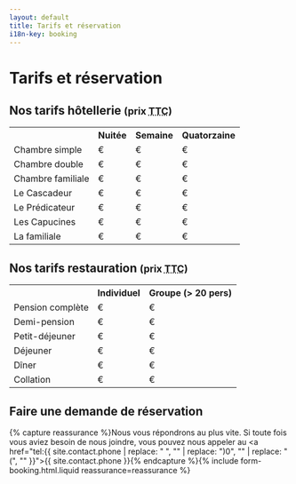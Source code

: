 ```yaml
---
layout: default
title: Tarifs et réservation
i18n-key: booking
---
```

# Tarifs et réservation

## Nos tarifs hôtellerie <small>(prix <abbr title="Toutes Taxes Comprises">TTC</abbr>)</small> 

<table>
<tbody><tr>
<th></th>
<th>Nuitée</th>
<th>Semaine</th>
<th>Quatorzaine</th>
</tr>
<tr>
<td>Chambre simple</td>
<td>€</td>
<td>€</td>
<td>€</td>
</tr>
<tr>
<td>Chambre double</td>
<td> €</td>
<td>€</td>
<td>€</td>
</tr>
<tr>
<td>Chambre familiale</td>
<td> €</td>
<td>€</td>
<td>€</td>
</tr>
<tr>
<td>Le Cascadeur</td>
<td> €</td>
<td>€</td>
<td>€</td>
</tr>
<tr>
<td>Le Prédicateur</td>
<td> €</td>
<td>€</td>
<td>€</td>
</tr>
<tr>
<td>Les Capucines</td>
<td> €</td>
<td>€</td>
<td>€</td>
</tr>
<tr>
<td>La familiale</td>
<td> €</td>
<td>€</td>
<td>€</td>
</tr>
</tbody></table>

## Nos tarifs restauration <small>(prix <abbr title="Toutes Taxes Comprises">TTC</abbr>)</small> 

<table>
<tbody><tr>
<th></th>
<th>Individuel</th>
<th>Groupe (> 20 pers)</th>
</tr>
<tr>
<td>Pension complète</td>
<td>€</td>
<td>€</td>
</tr>
<tr>
<td>Demi-pension</td>
<td> €</td>
<td>€</td>
</tr>
<tr>
<td>Petit-déjeuner</td>
<td> €</td>
<td>€</td>
</tr>
<tr>
<td>Déjeuner</td>
<td> €</td>
<td>€</td>
</tr>
<tr>
<td>Dîner</td>
<td> €</td>
<td>€</td>
</tr>
<tr>
<td>Collation</td>
<td> €</td>
<td>€</td>
</tr>
</tbody></table>

## Faire une demande de réservation

{% capture reassurance %}Nous vous répondrons au plus vite. Si toute fois vous aviez besoin de nous joindre, vous pouvez nous appeler au <a href="tel:{{ site.contact.phone | replace: " ", "" | replace: ")0", "" | replace: "(", "" }}">{{ site.contact.phone }}</a>{% endcapture %}{% include form-booking.html.liquid reassurance=reassurance %}
